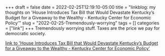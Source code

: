 +++draft = falsedate = 2022-02-25T12:19:10-05:00title = "linkblog: my thoughts on 'House Introduces Tax Bill that Would Devastate Kentucky’s Budget for a Giveaway to the Wealthy - Kentucky Center for Economic Policy'"slug = "2022-02-25-Tremendously-worrying"tags = []categories = ["link"]+++Tremendously worrying stuff. Taxes are the price we pay for democratic society. [link to 'House Introduces Tax Bill that Would Devastate Kentucky’s Budget for a Giveaway to the Wealthy - Kentucky Center for Economic Policy'](https://kypolicy.org/house-introduces-tax-bill-that-would-devastate-kentuckys-budget-for-a-giveaway-to-the-wealthy/)